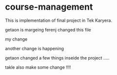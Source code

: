 # course-management

This is implementation of final project in Tek Karyera.


getaon is margeing
ferenj changed this file

my change

another change is happening

getaon changed a few things inseide the project
.....

takle also make some change !!!! 
